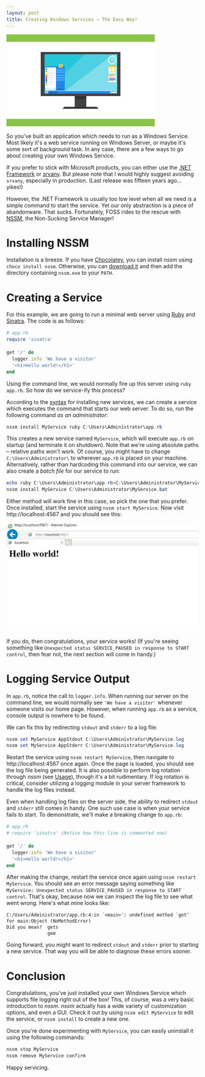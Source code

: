 ```yaml
---
layout: post
title: Creating Windows Services – The Easy Way!
---
```

![](/images/windows.png)

So you've built an application which needs to run as a Windows Service. Most likely it's a web service running on Windows Server, or maybe it's some sort of background task. In any case, there are a few ways to go about creating your own Windows Service.

If you prefer to stick with Microsoft products, you can either use the [.NET Framework](https://docs.microsoft.com/en-us/dotnet/framework/windows-services/how-to-create-windows-services) or [srvany](https://support.microsoft.com/en-us/help/137890/how-to-create-a-user-defined-service). But please note that I would highly suggest avoiding `srvany`, especially in production. (Last release was fifteen years ago... yikes!)

However, the .NET Framework is usually too low level when all we need is a simple command to start the service. Yet our only abstraction is a piece of abandonware. That sucks. Fortunately, FOSS rides to the rescue with [NSSM](https://nssm.cc), the Non-Sucking Service Manager!

# Installing NSSM
Installation is a breeze. If you have [Chocolatey](https://chocolatey.org), you can install *nssm* using `choco install nssm`. Otherwise, you can [download it](https://nssm.cc/download) and then add the directory containing `nssm.exe` to your `PATH`.

# Creating a Service
For this example, we are going to run a minimal web server using [Ruby](https://www.ruby-lang.org) and [Sinatra](http://sinatrarb.com). The code is as follows:

```ruby
# app.rb
require 'sinatra'

get '/' do
  logger.info 'We have a visitor'
  '<h1>Hello world!</h1>'
end
```

Using the command line, we would normally fire up this server using `ruby app.rb`. So how do we service-ify this process?

According to the [syntax](https://nssm.cc/commands) for installing new services, we can create a service which executes the command that starts our web server. To do so, run the following command *as an administrator*:

```powershell
nssm install MyService ruby C:\Users\Administrator\app.rb
```

This creates a new service named `MyService`, which will execute `app.rb` on startup (and terminate it on shutdown). Note that we're using absolute paths – relative paths won't work. Of course, you might have to change `C:\Users\Administrator\` to wherever `app.rb` is placed on your machine. Alternatively, rather than hardcoding this command into our service, we can also create a *batch file* for our service to run:

```powershell
echo ruby C:\Users\Administrator\app.rb>C:\Users\Administrator\MyService.bat
nssm install MyService C:\Users\Administrator\MyService.bat
```

Either method will work fine in this case, so pick the one that you prefer. Once installed, start the service using `nssm start MyService`. Now visit http://localhost:4567 and you should see this:

![hello-sinatra](/images/hello-sinatra.png)

If you do, then congratulations, your service works! (If you're seeing something like `Unexpected status SERVICE_PAUSED in response to START control`, then fear not, the next section will come in handy.)

# Logging Service Output
In `app.rb`, notice the call to `logger.info`. When running our server on the command line, we would normally see `'We have a visitor'` whenever someone visits our home page. However, when running `app.rb` as a service, console output is nowhere to be found.

We can fix this by redirecting `stdout` and `stderr` to a log file:

```powershell
nssm set MyService AppStdout C:\Users\Administrator\MyService.log
nssm set MyService AppStderr C:\Users\Administrator\MyService.log
```

Restart the service using `nssm restart MyService`, then navigate to http://localhost:4567 once again. Once the page is loaded, you should see the log file being generated. It is also possible to perform log rotation through *nssm* (see [Usage](https://nssm.cc/usage)), though it's a bit rudimentary. If log rotation is critical, consider utilizing a logging module in your server framework to handle the log files instead.

Even when handling log files on the server side, the ability to redirect `stdout` and `stderr` still comes in handy. One such use case is when your service fails to start. To demonstrate, we'll make a breaking change to `app.rb`:

```ruby
# app.rb
# require 'sinatra' (Notice how this line is commented now)

get '/' do
  logger.info 'We have a visitor'
  '<h1>Hello world!</h1>'
end
```

After making the change, restart the service once again using `nssm restart MyService`. You should see an error message saying something like `MyService: Unexpected status SERVICE_PAUSED in response to START control`. That's okay, because now we can inspect the log file to see what went wrong. Here's what mine looks like:

```
C:/Users/Administrator/app.rb:4:in `<main>': undefined method `get' for main:Object (NoMethodError)
Did you mean?  gets
               gem
```

Going forward, you might want to redirect `stdout` and `stderr` prior to starting a new service. That way you will be able to diagnose these errors sooner.

# Conclusion
Congratulations, you've just installed your own Windows Service which supports file logging right out of the box! This, of course, was a very basic introduction to *nssm*. *nssm* actually has a wide variety of customization options, and even a GUI. Check it out by using `nssm edit MyService` to edit the service, or `nssm install` to create a new one.

Once you're done experimenting with `MyService`, you can easily uninstall it using the following commands:

```powershell
nssm stop MyService
nssm remove MyService confirm
```

Happy servicing.
